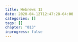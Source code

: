 ```yaml
---
title: Hebrews 13
date: 2020-04-12T12:47:28-04:00
categories: []
tags: []
chapter: "013"
inprogress: false
---
```


